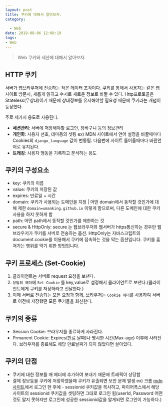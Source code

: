 ```yaml
---
layout: post
title: 쿠키에 대해서 알아보자.
category:
   
  - Web
date: 2019-08-06 12:08:19
tags:
- Web
---
```

> Web 쿠키와 세션에 대해서 알아보자. 



## HTTP 쿠키

서버가 웹브라우저에 전송하는 작은 데이터 조각이다. 쿠키를 통해서 사용자는 같은 웹사이트 방문시, 새롭게 읽히고 수시로 새로운 정보로 바뀔 수 있다. Http프로토콜은 Stateless(무상태)이기 때문에 상태정보를 유지해야할 필요성 때문에 쿠키라는 개념이 등장했다.



주로 세가지 용도로 사용된다. 

- **세션관리**: 서버에 저장해야할 로그인, 장바구니 등의 정보관리
- **개인화**: 사용자 선호, 테마등의 셋팅 
  ex) MDN 사이트에서 언어 설정을 바꿀때마다 Cookies의 `django_language` 값이 변동됨. 다음번에 사이트 들어올때마다 바뀐언어로 유지된다. 
- **트래킹**: 사용자 행동을 기록하고 분석하는 용도



## 쿠키의 구성요소

- key: 쿠키의 이름
- value: 쿠키의 저장된 값 
- expires: 만료일 + 시간
- domain: 쿠키가 사용되는 도메인을 지정 | 어떤 domain에서 동작할 것인가에 대해 제한
  `domain=umanking.github.io`
  이렇게 함으로써, 다른 도메인에 대한 쿠키 사용을 하지 못하게 함
- path: 어떤 path에서 동작할 것인가를 제한하는 것
- secure & HttpOnly: secure 는 웹브라우저와 웹서버가 https통신하는 경우만 웹브라우저가 쿠키를 서버로 전송하는 옵션. HttpOnly는 자바스크립트의 document.cookie를 이용해서 쿠키에 접속하는 것을 막는 옵션입니다. 쿠키를 훔쳐가는 행위를 막기 위한 방법입니다.



## 쿠키 프로세스 (Set-Cookie) 

1. 클라이언트는 서버로 request 요청을 보낸다.
2. `응답의 헤더`에 `Set-Cookie` 를 key,value로 설정해서 클라이언트로 보낸다.(클라이언트에게 쿠키를 저장하라고 전달한다.)
3. 이제 서버로 전송되는 모든 요청과 함께, 브라우저는 `Cookie 헤더`를 사용하여 서버로 이전에 저장했떤 모든 쿠키들을 회신한다. 



## 쿠키의 종류

- Session Cookie: 브라우저를 종료하게 사라진다.
- Prmanent Cookie: Expires(만료 날짜)나 명시한 시간(Max-age) 이후에 사라진다. 브라우저를 종료해도 해당 만료날짜가 되지 않았다면 살아있다. 



## 쿠키의 단점 

- 쿠키에 대한 정보를 매 헤더에 추가하여 보내기 때문에 트래픽이 상당함
- 결제 정보등을 쿠키에 저장하였을때 쿠키가 유출되면 보안 문제 발생
  ex) 크롬 [mdn 사이트](https://developer.mozilla.org/ko/)에서 로그인 한 후에 - sessionid 쿠키값을 복사하고, 파이어폭스에서 해당 사이트의 sessionid 쿠키값을 셋팅하면 그대로 로그인 됨(userId, Password 어떤 것도 알지 못하지만 로그인에 성공한 sessionid값을 알게되면 로그인이 가능하다.)